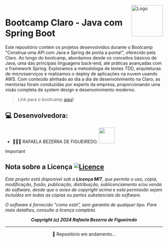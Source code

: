 <img src="https://hermes.dio.me/tracks/c90e7979-b807-4941-895a-8d85564b142e.png" alt="Logo" width="100" align="right">

# Bootcamp Claro - Java com Spring Boot 
Este repositório contém os projetos desenvolvidos durante o Bootcamp "Construa uma API com Java e Spring de ponta a ponta!", oferecido pela Claro. Ao longo do bootcamp, abordamos desde os conceitos básicos de Java, uma das principais linguagens back-end, até práticas avançadas com o framework Spring. Exploramos a metodologia de testes TDD, arquiteturas de microsserviços e realizamos o deploy de aplicações na nuvem usando AWS. Com conteúdo alinhado ao dia a dia de desenvolvimento na Claro, as mentorias foram conduzidas por experts da empresa, proporcionando uma visão completa de system design e desenvolvimento moderno.

> Link para o bootcamp [aqui](https://web.dio.me/track/coding-the-future-claro-java-spring-boot?tab=about)!

## 💻 Desenvolvedora:

- 👩🏻‍💻 RAFAELA BEZERRA DE FIGUEIREDO. <a href="https://github.com/RafaelaBF"><img  src="https://img.shields.io/badge/github-%23100000.svg?&style=for-the-badge&logo=github&logoColor=white&link=mailto:https://github.com/RafaelaBF" width="50"></a>

> [!IMPORTANT]
> 
> ## Nota sobre a Licença [![Licence](https://img.shields.io/github/license/Ileriayo/markdown-badges)](./LICENSE)
>
> *Este projeto está disponível sob a **Licença MIT**, que permite o uso, cópia, modificação, fusão, publicação, distribuição, sublicenciamento e/ou venda do software, desde que o aviso de copyright acima e esta permissão sejam incluídos em todas as cópias ou partes substanciais do software.*
>
> *O software é fornecido "como está", sem garantia de qualquer tipo. Para mais detalhes, consulte a licença completa.*
> 
> ***<p align="center">Copyright (c) 2024 Rafaela Bezerra de Figueiredo</p>***
> 
---

<p align="center">🚧 Repositório em andamento...</p>
